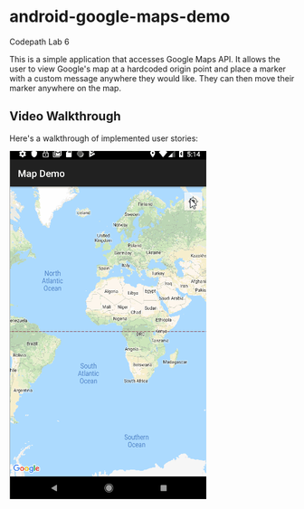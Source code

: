 android-google-maps-demo
========================
Codepath Lab 6

This is a simple application that accesses Google Maps API. It allows the user to view Google's map at a hardcoded origin point and place a marker with a custom message anywhere they would like. They can then move their marker anywhere on the map. 

## Video Walkthrough

Here's a walkthrough of implemented user stories:

<img src="https://github.com/leviwp48/CodePathLab6/blob/master/CodePathLab6.gif" />
